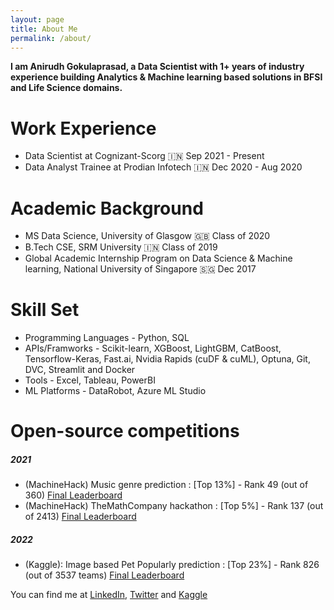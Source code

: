 ```yaml
---
layout: page
title: About Me
permalink: /about/
---
```


**I am Anirudh Gokulaprasad, a Data Scientist with 1+ years of industry experience building Analytics & Machine learning based solutions in BFSI and Life Science domains.**


# Work Experience
* Data Scientist at Cognizant-Scorg 🇮🇳 Sep 2021 - Present
* Data Analyst Trainee at Prodian Infotech 🇮🇳 Dec 2020 - Aug 2020


# Academic Background
* MS Data Science, University of Glasgow 🇬🇧 Class of 2020 
* B.Tech CSE, SRM University 🇮🇳 Class of 2019
* Global Academic Internship Program on Data Science & Machine learning, National University of Singapore 🇸🇬 Dec 2017


# Skill Set 
* Programming Languages - Python, SQL
* APIs/Framworks - Scikit-learn, XGBoost, LightGBM, CatBoost, Tensorflow-Keras, Fast.ai, Nvidia Rapids (cuDF & cuML), Optuna, Git, DVC, Streamlit and Docker
* Tools - Excel, Tableau, PowerBI
* ML Platforms - DataRobot, Azure ML Studio


# Open-source competitions
##### 2021
* (MachineHack) Music genre prediction : [Top 13%] - Rank 49 (out of 360) [Final Leaderboard](https://machinehack.com/hackathon/music_genre_classification_weekend_hackathon_edition_2_the_last_hacker_standing/leaderboard)
* (MachineHack) TheMathCompany hackathon : [Top 5%] - Rank 137 (out of 2413) [Final Leaderboard](https://machinehack.com/hackathon/data_hack_mathcothon_car_price_prediction_challenge/leaderboard)

##### 2022
* (Kaggle): Image based Pet Popularly prediction : [Top 23%] - Rank 826 (out of 3537 teams) [Final Leaderboard](https://www.kaggle.com/c/petfinder-pawpularity-score/leaderboard)


You can find me at [LinkedIn](https://www.linkedin.com/in/anirudh-gokulaprasad-44328b137/), [Twitter](https://twitter.com/Ani_Offl) and [Kaggle](https://www.kaggle.com/anirudhg15/code)
